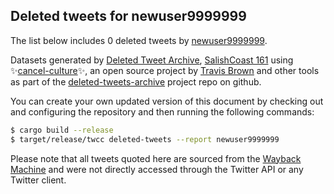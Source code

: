 ## Deleted tweets for newuser9999999

The list below includes 0 deleted tweets by
[newuser9999999](https://twitter.com/newuser9999999).



Datasets generated by [Deleted Tweet Archive](https://twitter.com/deletedtweet161), 
[SalishCoast 161](https://twitter.com/SalishCoastA) using 
✨[cancel-culture](https://github.com/travisbrown/cancel-culture)✨, an open source project by 
[Travis Brown](https://twitter.com/travisbrown) and other tools as part of the 
[deleted-tweets-archive](https://github.com/salcoast/deleted-tweets-archive/) project repo on github.

You can create your own updated version of this document by checking out and configuring the
repository and then running the following commands:

```bash
$ cargo build --release
$ target/release/twcc deleted-tweets --report newuser9999999
```

Please note that all tweets quoted here are sourced from the
[Wayback Machine](https://web.archive.org) and were not directly accessed through the Twitter API or
any Twitter client.

